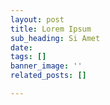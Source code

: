 ```yaml
---
layout: post
title: Lorem Ipsum
sub_heading: Si Amet
date: 
tags: []
banner_image: ''
related_posts: []

---
```

